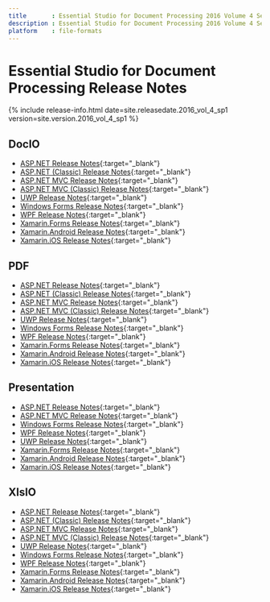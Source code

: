 ```yaml
---
title		: Essential Studio for Document Processing 2016 Volume 4 Service Pack 1 Release Notes
description	: Essential Studio for Document Processing 2016 Volume 4 Service Pack 1 Release Notes
platform	: file-formats
---
```


# Essential Studio for Document Processing Release Notes

{% include release-info.html date=site.releasedate.2016_vol_4_sp1 version=site.version.2016_vol_4_sp1 %} 

## DocIO

* [ASP.NET Release Notes](/aspnet/release-notes/v14.4.0.20#docio){:target="_blank"}
* [ASP.NET (Classic) Release Notes](/aspnet-classic/release-notes/v14.4.0.20#docio){:target="_blank"}
* [ASP.NET MVC Release Notes](/aspnetmvc/release-notes/v14.4.0.20#docio){:target="_blank"}
* [ASP.NET MVC (Classic) Release Notes](/aspnetmvc-classic/release-notes/v14.4.0.20#docio){:target="_blank"}
* [UWP Release Notes](/uwp/release-notes/v14.4.0.20#docio){:target="_blank"}
* [Windows Forms Release Notes](/windowsforms/release-notes/v14.4.0.20#docio){:target="_blank"}
* [WPF Release Notes](/wpf/release-notes/v14.4.0.20#docio){:target="_blank"}
* [Xamarin.Forms Release Notes](/xamarin/release-notes/v14.4.0.20#docio){:target="_blank"}
* [Xamarin.Android Release Notes](/xamarin-android/release-notes/v14.4.0.20#docio){:target="_blank"}
* [Xamarin.iOS Release Notes](/xamarin-ios/release-notes/v14.4.0.20#docio){:target="_blank"}

## PDF

* [ASP.NET Release Notes](/aspnet/release-notes/v14.4.0.20#pdf){:target="_blank"}
* [ASP.NET (Classic) Release Notes](/aspnet-classic/release-notes/v14.4.0.20#pdf){:target="_blank"}
* [ASP.NET MVC Release Notes](/aspnetmvc/release-notes/v14.4.0.20#pdf){:target="_blank"}
* [ASP.NET MVC (Classic) Release Notes](/aspnetmvc-classic/release-notes/v14.4.0.20#pdf){:target="_blank"}
* [UWP Release Notes](/uwp/release-notes/v14.4.0.20#pdf){:target="_blank"}
* [Windows Forms Release Notes](/windowsforms/release-notes/v14.4.0.20#pdf){:target="_blank"}
* [WPF Release Notes](/wpf/release-notes/v14.4.0.20#pdf){:target="_blank"}
* [Xamarin.Forms Release Notes](/xamarin/release-notes/v14.4.0.20#pdf){:target="_blank"}
* [Xamarin.Android Release Notes](/xamarin-android/release-notes/v14.4.0.20#pdf){:target="_blank"}
* [Xamarin.iOS Release Notes](/xamarin-ios/release-notes/v14.4.0.20#pdf){:target="_blank"}

## Presentation

* [ASP.NET Release Notes](/aspnet/release-notes/v14.4.0.20#presentation){:target="_blank"}
* [ASP.NET MVC Release Notes](/aspnetmvc/release-notes/v14.4.0.20#presentation){:target="_blank"}
* [Windows Forms Release Notes](/windowsforms/release-notes/v14.4.0.20#presentation){:target="_blank"}
* [WPF Release Notes](/wpf/release-notes/v14.4.0.20#presentation){:target="_blank"}
* [UWP Release Notes](/uwp/release-notes/v14.4.0.20#presentation){:target="_blank"}
* [Xamarin.Forms Release Notes](/xamarin/release-notes/v14.4.0.20#presentation){:target="_blank"}
* [Xamarin.Android Release Notes](/xamarin-android/release-notes/v14.4.0.20#presentation){:target="_blank"}
* [Xamarin.iOS Release Notes](/xamarin-ios/release-notes/v14.4.0.20#presentation){:target="_blank"}

## XlsIO

* [ASP.NET Release Notes](/aspnet/release-notes/v14.4.0.20#xlsio){:target="_blank"}
* [ASP.NET (Classic) Release Notes](/aspnet-classic/release-notes/v14.4.0.20#xlsio){:target="_blank"}
* [ASP.NET MVC Release Notes](/aspnetmvc/release-notes/v14.4.0.20#xlsio){:target="_blank"}
* [ASP.NET MVC (Classic) Release Notes](/aspnetmvc-classic/release-notes/v14.4.0.20#xlsio){:target="_blank"}
* [UWP Release Notes](/uwp/release-notes/v14.4.0.20#xlsio){:target="_blank"}
* [Windows Forms Release Notes](/windowsforms/release-notes/v14.4.0.20#xlsio){:target="_blank"}
* [WPF Release Notes](/wpf/release-notes/v14.4.0.20#xlsio){:target="_blank"}
* [Xamarin.Forms Release Notes](/xamarin/release-notes/v14.4.0.20#xlsio){:target="_blank"}
* [Xamarin.Android Release Notes](/xamarin-android/release-notes/v14.4.0.20#xlsio){:target="_blank"}
* [Xamarin.iOS Release Notes](/xamarin-ios/release-notes/v14.4.0.20#xlsio){:target="_blank"}